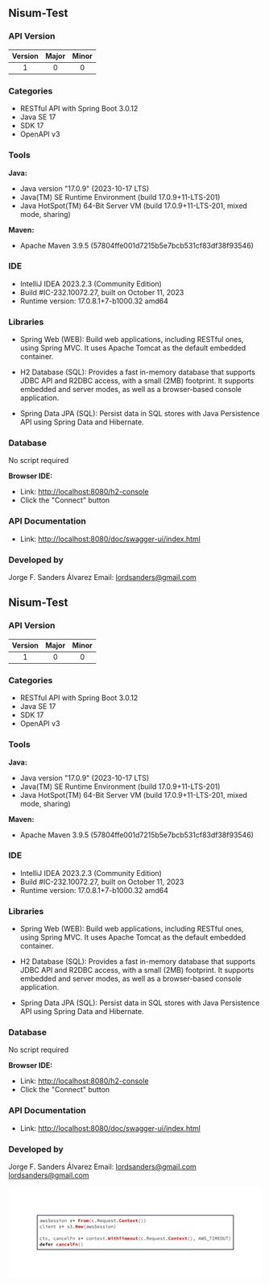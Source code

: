 ## Nisum-Test

### API Version

| Version | Major | Minor |
|:-------:|:-----:|:-----:|
| 1 | 0 | 0 |

### Categories
- RESTful API with Spring Boot 3.0.12
- Java SE 17
- SDK 17
- OpenAPI v3

### Tools
**Java:**
- Java version "17.0.9" (2023-10-17 LTS)
- Java(TM) SE Runtime Environment (build 17.0.9+11-LTS-201)
- Java HotSpot(TM) 64-Bit Server VM (build 17.0.9+11-LTS-201, mixed mode, sharing)

**Maven:**
- Apache Maven 3.9.5 (57804ffe001d7215b5e7bcb531cf83df38f93546)

### IDE
- IntelliJ IDEA 2023.2.3 (Community Edition)
- Build #IC-232.10072.27, built on October 11, 2023
- Runtime version: 17.0.8.1+7-b1000.32 amd64

### Libraries
- Spring Web (WEB): Build web applications, including RESTful ones, using Spring MVC. It uses Apache Tomcat as the default embedded container.

- H2 Database (SQL): Provides a fast in-memory database that supports JDBC API and R2DBC access, with a small (2MB) footprint. It supports embedded and server modes, as well as a browser-based console application.

- Spring Data JPA (SQL): Persist data in SQL stores with Java Persistence API using Spring Data and Hibernate.

### Database
No script required

**Browser IDE:**
- Link: [http://localhost:8080/h2-console](http://localhost:8080/h2-console)
- Click the "Connect" button

### API Documentation
- Link: [http://localhost:8080/doc/swagger-ui/index.html](http://localhost:8080/doc/swagger-ui/index.html)

### Developed by
Jorge F. Sanders Álvarez
Email: lordsanders@gmail.com
## Nisum-Test

### API Version

| Version | Major | Minor |
|:-------:|:-----:|:-----:|
|    1    |   0   |   0   |

### Categories
- RESTful API with Spring Boot 3.0.12
- Java SE 17
- SDK 17
- OpenAPI v3

### Tools
**Java:**
- Java version "17.0.9" (2023-10-17 LTS)
- Java(TM) SE Runtime Environment (build 17.0.9+11-LTS-201)
- Java HotSpot(TM) 64-Bit Server VM (build 17.0.9+11-LTS-201, mixed mode, sharing)

**Maven:**
- Apache Maven 3.9.5 (57804ffe001d7215b5e7bcb531cf83df38f93546)

### IDE
- IntelliJ IDEA 2023.2.3 (Community Edition)
- Build #IC-232.10072.27, built on October 11, 2023
- Runtime version: 17.0.8.1+7-b1000.32 amd64

### Libraries
- Spring Web (WEB): Build web applications, including RESTful ones, using Spring MVC. It uses Apache Tomcat as the default embedded container.

- H2 Database (SQL): Provides a fast in-memory database that supports JDBC API and R2DBC access, with a small (2MB) footprint. It supports embedded and server modes, as well as a browser-based console application.

- Spring Data JPA (SQL): Persist data in SQL stores with Java Persistence API using Spring Data and Hibernate.

### Database
No script required

**Browser IDE:**
- Link: [http://localhost:8080/h2-console](http://localhost:8080/h2-console)
- Click the "Connect" button

### API Documentation
- Link: [http://localhost:8080/doc/swagger-ui/index.html](http://localhost:8080/doc/swagger-ui/index.html)

### Developed by
Jorge F. Sanders Álvarez
Email: lordsanders@gmail.com
lordsanders@gmail.com

![Diagram](./images/d2.png)
